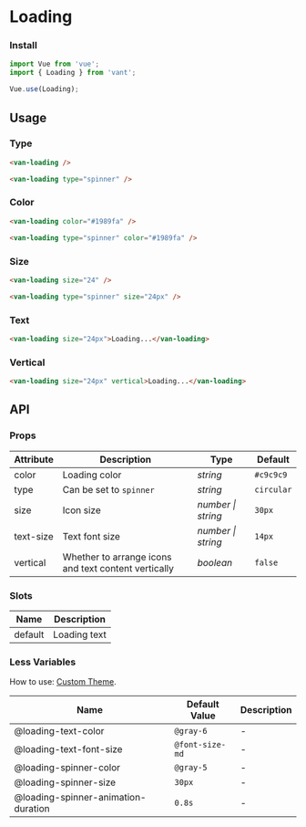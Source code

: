 # Loading

### Install

```js
import Vue from 'vue';
import { Loading } from 'vant';

Vue.use(Loading);
```

## Usage

### Type

```html
<van-loading />

<van-loading type="spinner" />
```

### Color

```html
<van-loading color="#1989fa" />

<van-loading type="spinner" color="#1989fa" />
```

### Size

```html
<van-loading size="24" />

<van-loading type="spinner" size="24px" />
```

### Text

```html
<van-loading size="24px">Loading...</van-loading>
```

### Vertical

```html
<van-loading size="24px" vertical>Loading...</van-loading>
```

## API

### Props

| Attribute | Description | Type | Default |
| --- | --- | --- | --- |
| color | Loading color | _string_ | `#c9c9c9` |
| type | Can be set to `spinner` | _string_ | `circular` |
| size | Icon size | _number \| string_ | `30px` |
| text-size | Text font size | _number \| string_ | `14px` |
| vertical | Whether to arrange icons and text content vertically | _boolean_ | `false` |

### Slots

| Name    | Description  |
| ------- | ------------ |
| default | Loading text |

### Less Variables

How to use: [Custom Theme](#/en-US/theme).

| Name                                | Default Value   | Description |
| ----------------------------------- | --------------- | ----------- |
| @loading-text-color                 | `@gray-6`       | -           |
| @loading-text-font-size             | `@font-size-md` | -           |
| @loading-spinner-color              | `@gray-5`       | -           |
| @loading-spinner-size               | `30px`          | -           |
| @loading-spinner-animation-duration | `0.8s`          | -           |
